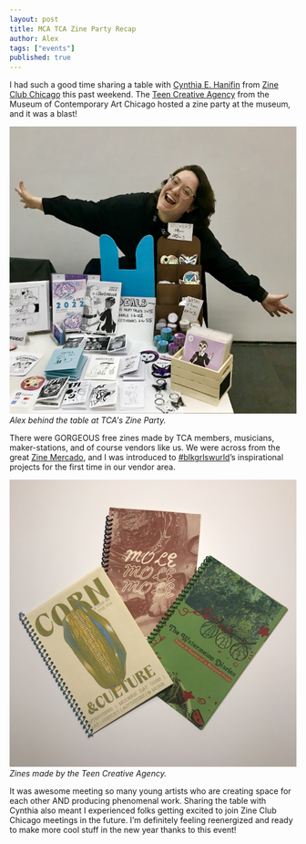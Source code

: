 ```yaml
---
layout: post
title: MCA TCA Zine Party Recap
author: Alex
tags: ["events"]
published: true
---
```


I had such a good time sharing a table with [Cynthia E. Hanifin](https://www.instagram.com/exilefromguyville/) from [Zine Club Chicago](https://www.instagram.com/zineclubchicago/) this past weekend. The [Teen Creative Agency](https://mcachicago.org/learn/youth/tca) from the Museum of Contemporary Art Chicago hosted a zine party at the museum, and it was a blast! 

<a href="/assets/img/post/2024_1_4_zinepartyrecap2.png"><img src="/assets/img/post/2024_1_4_zinepartyrecap2.png"></a>
*Alex behind the table at TCA's Zine Party.*

<!--more-->

There were GORGEOUS free zines made by TCA members, musicians, maker-stations, and of course vendors like us. We were across from the great [Zine Mercado](https://www.instagram.com/zinemercado/), and I was introduced to [#blkgrlswurld](https://www.blkgrlswurld.com/)’s inspirational projects for the first time in our vendor area. 

<a href="/assets/img/post/2024_1_4_zinepartyrecap.png"><img src="/assets/img/post/2024_1_4_zinepartyrecap.png"></a>
*Zines made by the Teen Creative Agency.*

It was awesome meeting so many young artists who are creating space for each other AND producing phenomenal work. Sharing the table with Cynthia also meant I experienced folks getting excited to join Zine Club Chicago meetings in the future. I’m definitely feeling reenergized and ready to make more cool stuff in the new year thanks to this event! 
